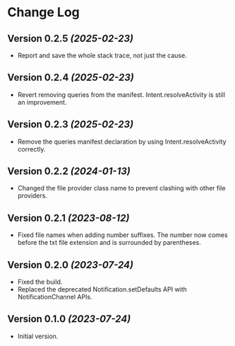 Change Log
==========

Version 0.2.5 *(2025-02-23)*
----------------------------

* Report and save the whole stack trace, not just the cause.

Version 0.2.4 *(2025-02-23)*
----------------------------

* Revert removing queries from the manifest. Intent.resolveActivity is still an improvement.

Version 0.2.3 *(2025-02-23)*
----------------------------

* Remove the queries manifest declaration by using Intent.resolveActivity correctly.

Version 0.2.2 *(2024-01-13)*
----------------------------

* Changed the file provider class name to prevent clashing with other file providers.

Version 0.2.1 *(2023-08-12)*
----------------------------

* Fixed file names when adding number suffixes. The number now comes before the txt file extension and is surrounded by parentheses.

Version 0.2.0 *(2023-07-24)*
----------------------------

* Fixed the build.
* Replaced the deprecated Notification.setDefaults API with NotificationChannel APIs.

Version 0.1.0 *(2023-07-24)*
----------------------------

 * Initial version.

